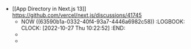 - [[App Directory in Next.js 13]] https://github.com/vercel/next.js/discussions/41745
	- NOW ((63590b1a-0332-40f4-93a7-4446a6982c58))
	  :LOGBOOK:
	  CLOCK: [2022-10-27 Thu 10:22:52]
	  :END:
	-
	-